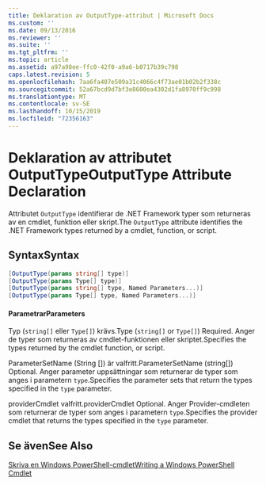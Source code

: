 ```yaml
---
title: Deklaration av OutputType-attribut | Microsoft Docs
ms.custom: ''
ms.date: 09/13/2016
ms.reviewer: ''
ms.suite: ''
ms.tgt_pltfrm: ''
ms.topic: article
ms.assetid: a97a98ee-ffc0-42f0-a9a6-b0717b39c798
caps.latest.revision: 5
ms.openlocfilehash: 7aa6fa407e509a31c4066c4f73ae01b02b2f338c
ms.sourcegitcommit: 52a67bcd9d7bf3e8600ea4302d1fa8970ff9c998
ms.translationtype: MT
ms.contentlocale: sv-SE
ms.lasthandoff: 10/15/2019
ms.locfileid: "72356163"
---
```

# <a name="outputtype-attribute-declaration"></a><span data-ttu-id="1678b-102">Deklaration av attributet OutputType</span><span class="sxs-lookup"><span data-stu-id="1678b-102">OutputType Attribute Declaration</span></span>

<span data-ttu-id="1678b-103">Attributet `OutputType` identifierar de .NET Framework typer som returneras av en cmdlet, funktion eller skript.</span><span class="sxs-lookup"><span data-stu-id="1678b-103">The `OutputType` attribute identifies the .NET Framework types returned by a cmdlet, function, or script.</span></span>

## <a name="syntax"></a><span data-ttu-id="1678b-104">Syntax</span><span class="sxs-lookup"><span data-stu-id="1678b-104">Syntax</span></span>

```csharp
[OutputType(params string[] type)]
[OutputType(params Type[] type)]
[OutputType(params string[] type, Named Parameters...)]
[OutputType(params Type[] type, Named Parameters...)]
```

#### <a name="parameters"></a><span data-ttu-id="1678b-105">Parametrar</span><span class="sxs-lookup"><span data-stu-id="1678b-105">Parameters</span></span>

<span data-ttu-id="1678b-106">Typ (`string[]` eller `Type[]`) krävs.</span><span class="sxs-lookup"><span data-stu-id="1678b-106">Type (`string[]` or `Type[]`) Required.</span></span> <span data-ttu-id="1678b-107">Anger de typer som returneras av cmdlet-funktionen eller skriptet.</span><span class="sxs-lookup"><span data-stu-id="1678b-107">Specifies the types returned by the cmdlet function, or script.</span></span>

<span data-ttu-id="1678b-108">ParameterSetName (String []) är valfritt.</span><span class="sxs-lookup"><span data-stu-id="1678b-108">ParameterSetName (string[]) Optional.</span></span> <span data-ttu-id="1678b-109">Anger parameter uppsättningar som returnerar de typer som anges i parametern `type`.</span><span class="sxs-lookup"><span data-stu-id="1678b-109">Specifies the parameter sets that return the types specified in the `type` parameter.</span></span>

<span data-ttu-id="1678b-110">providerCmdlet valfritt.</span><span class="sxs-lookup"><span data-stu-id="1678b-110">providerCmdlet Optional.</span></span> <span data-ttu-id="1678b-111">Anger Provider-cmdleten som returnerar de typer som anges i parametern `type`.</span><span class="sxs-lookup"><span data-stu-id="1678b-111">Specifies the provider cmdlet that returns the types specified in the `type` parameter.</span></span>

## <a name="see-also"></a><span data-ttu-id="1678b-112">Se även</span><span class="sxs-lookup"><span data-stu-id="1678b-112">See Also</span></span>

[<span data-ttu-id="1678b-113">Skriva en Windows PowerShell-cmdlet</span><span class="sxs-lookup"><span data-stu-id="1678b-113">Writing a Windows PowerShell Cmdlet</span></span>](./writing-a-windows-powershell-cmdlet.md)

